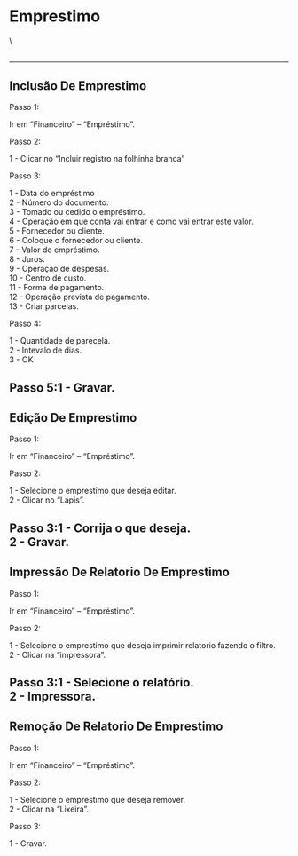 # Emprestimo

\


##

***

## Inclusão De Emprestimo

Passo 1:

Ir em “Financeiro” – “Empréstimo”.

Passo 2:

1 - Clicar no “Incluir registro na folhinha branca”

Passo 3:

1 - Data do empréstimo\
2 - Número do documento.\
3 - Tomado ou cedido o empréstimo.\
4 - Operação em que conta vai entrar e como vai entrar este valor.\
5 - Fornecedor ou cliente.\
6 - Coloque o fornecedor ou cliente.\
7 - Valor do empréstimo.\
8 - Juros.\
9 - Operação de despesas.\
10 - Centro de custo.\
11 - Forma de pagamento.\
12 - Operação prevista de pagamento.\
13 - Criar parcelas.

Passo 4:

1 - Quantidade de parecela.\
2 - Intevalo de dias.\
3 - OK

## Passo 5:1 - Gravar.

## Edição De Emprestimo

Passo 1:

Ir em “Financeiro” – “Empréstimo”.

Passo 2:

1 - Selecione o emprestimo que deseja editar.\
2 - Clicar no “Lápis”.

Passo 3:1 - Corrija o que deseja.\
2 - Gravar.
-----------

## Impressão De Relatorio De Emprestimo

Passo 1:

Ir em “Financeiro” – “Empréstimo”.

Passo 2:

1 - Selecione o emprestimo que deseja imprimir relatorio fazendo o filtro.\
2 - Clicar na “impressora”.

Passo 3:1 - Selecione o relatório.\
2 - Impressora.
---------------

## Remoção De Relatorio De Emprestimo

Passo 1:

Ir em “Financeiro” – “Empréstimo”.

Passo 2:

1 - Selecione o emprestimo que deseja remover.\
2 - Clicar na “Lixeira”.

Passo 3:

1 - Gravar.

